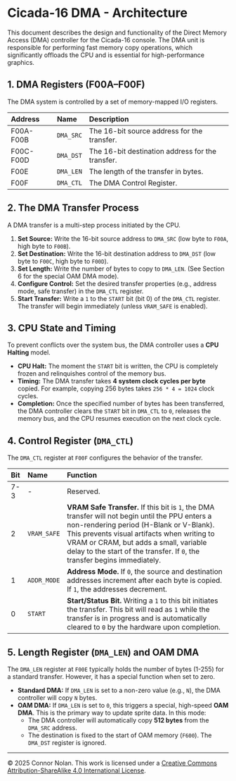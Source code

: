 # **Cicada-16 DMA - Architecture**

This document describes the design and functionality of the Direct Memory Access (DMA) controller for the Cicada-16 console. The DMA unit is responsible for performing fast memory copy operations, which significantly offloads the CPU and is essential for high-performance graphics.

## **1. DMA Registers (F00A–F00F)**

The DMA system is controlled by a set of memory-mapped I/O registers.

| Address   | Name        | Description                                      |
| :-------- | :---------- | :----------------------------------------------- |
| F00A-F00B | `DMA_SRC`   | The 16-bit source address for the transfer.      |
| F00C-F00D | `DMA_DST`   | The 16-bit destination address for the transfer. |
| F00E      | `DMA_LEN`   | The length of the transfer in bytes.             |
| F00F      | `DMA_CTL`   | The DMA Control Register.                        |

## **2. The DMA Transfer Process**

A DMA transfer is a multi-step process initiated by the CPU.

1.  **Set Source:** Write the 16-bit source address to `DMA_SRC` (low byte to `F00A`, high byte to `F00B`).
2.  **Set Destination:** Write the 16-bit destination address to `DMA_DST` (low byte to `F00C`, high byte to `F00D`).
3.  **Set Length:** Write the number of bytes to copy to `DMA_LEN`. (See Section 6 for the special OAM DMA mode).
4.  **Configure Control:** Set the desired transfer properties (e.g., address mode, safe transfer) in the `DMA_CTL` register.
5.  **Start Transfer:** Write a `1` to the `START` bit (bit 0) of the `DMA_CTL` register. The transfer will begin immediately (unless `VRAM_SAFE` is enabled).

## **3. CPU State and Timing**

To prevent conflicts over the system bus, the DMA controller uses a **CPU Halting** model.

-   **CPU Halt:** The moment the `START` bit is written, the CPU is completely frozen and relinquishes control of the memory bus.
-   **Timing:** The DMA transfer takes **4 system clock cycles per byte** copied. For example, copying 256 bytes takes `256 * 4 = 1024` clock cycles.
-   **Completion:** Once the specified number of bytes has been transferred, the DMA controller clears the `START` bit in `DMA_CTL` to `0`, releases the memory bus, and the CPU resumes execution on the next clock cycle.

## **4. Control Register (`DMA_CTL`)**

The `DMA_CTL` register at `F00F` configures the behavior of the transfer.

| Bit | Name        | Function                                                                                                                                                                 |
| :-- | :---------- | :----------------------------------------------------------------------------------------------------------------------------------------------------------------------- |
| 7-3 | -           | Reserved.                                                                                                                                                                |
| 2   | `VRAM_SAFE` | **VRAM Safe Transfer.** If this bit is `1`, the DMA transfer will not begin until the PPU enters a non-rendering period (H-Blank or V-Blank). This prevents visual artifacts when writing to VRAM or CRAM, but adds a small, variable delay to the start of the transfer. If `0`, the transfer begins immediately. |
| 1   | `ADDR_MODE` | **Address Mode.** If `0`, the source and destination addresses increment after each byte is copied. If `1`, the addresses decrement.                                         |
| 0   | `START`     | **Start/Status Bit.** Writing a `1` to this bit initiates the transfer. This bit will read as `1` while the transfer is in progress and is automatically cleared to `0` by the hardware upon completion. |

## **5. Length Register (`DMA_LEN`) and OAM DMA**

The `DMA_LEN` register at `F00E` typically holds the number of bytes (1-255) for a standard transfer. However, it has a special function when set to zero.

-   **Standard DMA:** If `DMA_LEN` is set to a non-zero value (e.g., `N`), the DMA controller will copy `N` bytes.
-   **OAM DMA:** If `DMA_LEN` is set to `0`, this triggers a special, high-speed **OAM DMA**. This is the primary way to update sprite data. In this mode:
    -   The DMA controller will automatically copy **512 bytes** from the `DMA_SRC` address.
    -   The destination is fixed to the start of OAM memory (`F600`). The `DMA_DST` register is ignored.


---

© 2025 Connor Nolan. This work is licensed under a
[Creative Commons Attribution-ShareAlike 4.0 International License](http://creativecommons.org/licenses/by-sa/4.0/).
